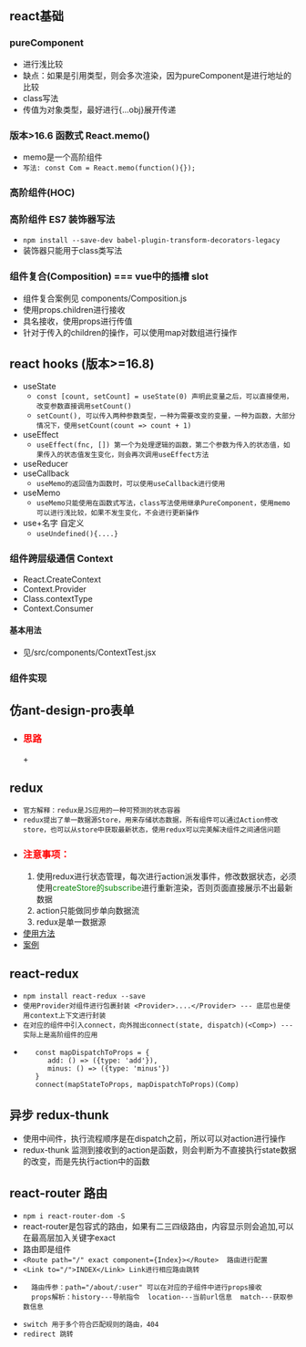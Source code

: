 ## react基础
### pureComponent
- 进行浅比较
- 缺点：如果是引用类型，则会多次渲染，因为pureComponent是进行地址的比较
- class写法
- 传值为对象类型，最好进行{...obj}展开传递
### 版本>16.6 函数式 React.memo()
- memo是一个高阶组件
- ```写法: const Com = React.memo(function(){});```
### 高阶组件(HOC)
### 高阶组件 ES7 装饰器写法
- ```npm install --save-dev babel-plugin-transform-decorators-legacy```
- 装饰器只能用于class类写法
### 组件复合(Composition) === vue中的插槽 slot
- 组件复合案例见 components/Composition.js
- 使用props.children进行接收
- 具名接收，使用props进行传值
- 针对于传入的children的操作，可以使用map对数组进行操作
## react hooks (版本>=16.8)
- useState
    - ```const [count, setCount] = useState(0) 声明此变量之后，可以直接使用，改变参数直接调用setCount()```
    - ```setCount(), 可以传入两种参数类型，一种为需要改变的变量，一种为函数，大部分情况下，使用setCount(count => count + 1)```
- useEffect
    - ```useEffect(fnc, []) 第一个为处理逻辑的函数，第二个参数为传入的状态值，如果传入的状态值发生变化，则会再次调用useEffect方法```
- useReducer
- useCallback
    - ```useMemo的返回值为函数时，可以使用useCallback进行使用```
- useMemo
    - ```useMemo只能使用在函数式写法，class写法使用继承PureComponent，使用memo可以进行浅比较，如果不发生变化，不会进行更新操作```
- use+名字 自定义
    - ```useUndefined(){....}```
### 组件跨层级通信 Context
- React.CreateContext
- Context.Provider
- Class.contextType
- Context.Consumer
#### 基本用法
- 见/src/components/ContextTest.jsx
### 组件实现
## 仿ant-design-pro表单
- **<h3><font color=red>思路</font></h3>**
    + 
## redux
- ```官方解释：redux是JS应用的一种可预测的状态容器```
- ```redux提出了单一数据源Store，用来存储状态数据，所有组件可以通过Action修改store，也可以从store中获取最新状态，使用redux可以完美解决组件之间通信问题```
- **<h3><font color=#FF0000>注意事项：</font></h3>** 
    1. 使用redux进行状态管理，每次进行action派发事件，修改数据状态，必须使用<font color=#008000>createStore的subscribe</font>进行重新渲染，否则页面直接展示不出最新数据
    2. action只能做同步单向数据流
    3. redux是单一数据源
- [使用方法](./src/store.js)
- [案例](./src/components/ReduxTest.jsx)
## react-redux
- ```npm install react-redux --save```
- ```使用Provider对组件进行包裹封装 <Provider>....</Provider> --- 底层也是使用context上下文进行封装```
- ```在对应的组件中引入connect，向外抛出connect(state, dispatch)(<Comp>) --- 实际上是高阶组件的应用```
- ```const mapStateToProps = state => ({num: state})
     const mapDispatchToProps = {
        add: () => ({type: 'add'}),
        minus: () => ({type: 'minus'})
     }
     connect(mapStateToProps, mapDispatchToProps)(Comp)
    ```
## 异步 redux-thunk
- 使用中间件，执行流程顺序是在dispatch之前，所以可以对action进行操作
- redux-thunk 监测到接收到的action是函数，则会判断为不直接执行state数据的改变，而是先执行action中的函数
## react-router 路由
- ```npm i react-router-dom -S```
- react-router是包容式的路由，如果有二三四级路由，内容显示则会追加,可以在最高层加入关键字exact
- 路由即是组件
- ```<Route path="/" exact component={Index}></Route>  路由进行配置```
- ```<Link to="/">INDEX</Link> Link进行相应路由跳转```
- ```
    路由传参：path="/about/:user" 可以在对应的子组件中进行props接收
    props解析：history---导航指令  location---当前url信息  match---获取参数信息
    ```
- ```switch 用于多个符合匹配规则的路由，404```
- ```redirect 跳转```